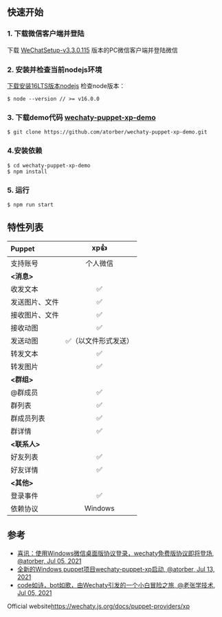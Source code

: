 ## 快速开始
### 1. 下载微信客户端并登陆
下载 [WeChatSetup-v3.3.0.115](https://github.com/wechaty/wechaty-puppet-xp/releases/download/v0.5/WeChatSetup-v3.3.0.115.exe) 版本的PC微信客户端并登陆微信

### 2. 安装并检查当前nodejs环境
[下载安装16LTS版本nodejs](https://nodejs.org/)
检查node版本：
```
$ node --version // >= v16.0.0
``` 
### 3. 下载demo代码 [wechaty-puppet-xp-demo](https://github.com/xp/wechaty-puppet-xp-demo) 

```
$ git clone https://github.com/atorber/wechaty-puppet-xp-demo.git
```

### 4.安装依赖

```
$ cd wechaty-puppet-xp-demo
$ npm install
``` 

### 5. 运行

```
$ npm run start
```

## 特性列表

Puppet|xp👍
:---|:---:
支持账号|个人微信
**<消息>**|
收发文本|✅|
发送图片、文件|✅
接收图片、文件|✅
接收动图|✅
发送动图|✅（以文件形式发送）
转发文本|✅
转发图片|✅
**<群组>**|
@群成员|✅
群列表|✅
群成员列表|✅
群详情|✅
**<联系人>**|
好友列表|✅
好友详情|✅
**<其他>**|
登录事件|✅
依赖协议|Windows

## 参考

- [喜讯：使用Windows微信桌面版协议登录，wechaty免费版协议即将登场, @atorber, Jul 05, 2021](https://wechaty.js.org/2021/07/05/puppet-laozhang-wechat-bot/)
- [全新的Windows puppet项目wechaty-puppet-xp启动, @atorber, Jul 13, 2021](https://wechaty.js.org/2021/07/13/wechaty-puppet-xp-start-up/)
- [code如诗，bot如歌，由Wechaty引发的一个小白冒险之旅, @老张学技术, Jul 05, 2021](https://wechaty.js.org/2021/07/05/code-like-poetry-bot-like-song/)

Official website<https://wechaty.js.org/docs/puppet-providers/xp>
